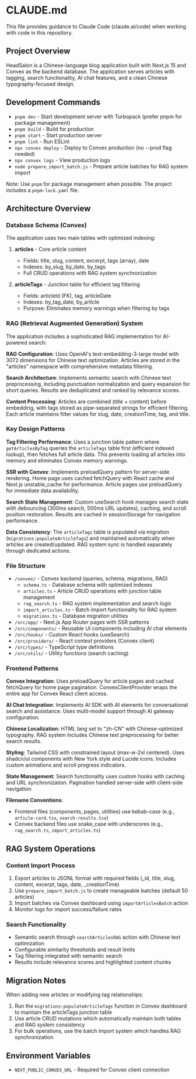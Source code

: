 # CLAUDE.md

This file provides guidance to Claude Code (claude.ai/code) when working with code in this repository.

## Project Overview

HeadSalon is a Chinese-language blog application built with Next.js 15 and Convex as the backend database. The application serves articles with tagging, search functionality, AI chat features, and a clean Chinese typography-focused design.

## Development Commands

- `pnpm dev` - Start development server with Turbopack (prefer pnpm for package management)
- `pnpm build` - Build for production
- `pnpm start` - Start production server
- `pnpm lint` - Run ESLint
- `npx convex deploy` - Deploy to Convex production (no --prod flag needed)
- `npx convex logs` - View production logs
- `node prepare_import_batch.js` - Prepare article batches for RAG system import

Note: Use `pnpm` for package management when possible. The project includes a `pnpm-lock.yaml` file.

## Architecture Overview

### Database Schema (Convex)
The application uses two main tables with optimized indexing:

1. **articles** - Core article content
   - Fields: title, slug, content, excerpt, tags (array), date
   - Indexes: by_slug, by_date, by_tags
   - Full CRUD operations with RAG system synchronization

2. **articleTags** - Junction table for efficient tag filtering
   - Fields: articleId (FK), tag, articleDate
   - Indexes: by_tag_date, by_article
   - Purpose: Eliminates memory warnings when filtering by tags

### RAG (Retrieval Augmented Generation) System
The application includes a sophisticated RAG implementation for AI-powered search:

**RAG Configuration**: Uses OpenAI's text-embedding-3-large model with 3072 dimensions for Chinese text optimization. Articles are stored in the "articles" namespace with comprehensive metadata filtering.

**Search Architecture**: Implements semantic search with Chinese text preprocessing, including punctuation normalization and query expansion for short queries. Results are deduplicated and ranked by relevance scores.

**Content Processing**: Articles are combined (title + content) before embedding, with tags stored as pipe-separated strings for efficient filtering. Each article maintains filter values for slug, date, creationTime, tag, and title.

### Key Design Patterns

**Tag Filtering Performance**: Uses a junction table pattern where `getArticlesByTag` queries the `articleTags` table first (efficient indexed lookup), then fetches full article data. This prevents loading all articles into memory and eliminates Convex memory warnings.

**SSR with Convex**: Implements preloadQuery pattern for server-side rendering. Home page uses cached fetchQuery with React cache and Next.js unstable_cache for performance. Article pages use preloadQuery for immediate data availability.

**Search State Management**: Custom useSearch hook manages search state with debouncing (300ms search, 500ms URL updates), caching, and scroll position restoration. Results are cached in sessionStorage for navigation performance.

**Data Consistency**: The `articleTags` table is populated via migration (`migrations:populateArticleTags`) and maintained automatically when articles are created/updated. RAG system sync is handled separately through dedicated actions.

### File Structure

- `/convex/` - Convex backend (queries, schema, migrations, RAG)
  - `schema.ts` - Database schema with optimized indexes
  - `articles.ts` - Article CRUD operations with junction table management
  - `rag_search.ts` - RAG system implementation and search logic
  - `import_articles.ts` - Batch import functionality for RAG system
  - `migrations.ts` - Database migration utilities
- `/src/app/` - Next.js App Router pages with SSR patterns
- `/src/components/` - Reusable UI components including AI chat elements
- `/src/hooks/` - Custom React hooks (useSearch)
- `/src/providers/` - React context providers (Convex client)
- `/src/types/` - TypeScript type definitions
- `/src/utils/` - Utility functions (search caching)

### Frontend Patterns

**Convex Integration**: Uses preloadQuery for article pages and cached fetchQuery for home page pagination. ConvexClientProvider wraps the entire app for Convex React client access.

**AI Chat Integration**: Implements AI SDK with AI elements for conversational search and assistance. Uses multi-model support through AI gateway configuration.

**Chinese Localization**: HTML lang set to "zh-CN" with Chinese-optimized typography. RAG system includes Chinese text preprocessing for better search results.

**Styling**: Tailwind CSS with constrained layout (max-w-2xl centered). Uses shadcn/ui components with New York style and Lucide icons. Includes custom animations and scroll progress indicators.

**State Management**: Search functionality uses custom hooks with caching and URL synchronization. Pagination handled server-side with client-side navigation.

**Filename Conventions**: 
- Frontend files (components, pages, utilities) use kebab-case (e.g., `article-card.tsx`, `search-results.tsx`)
- Convex backend files use snake_case with underscores (e.g., `rag_search.ts`, `import_articles.ts`)

## RAG System Operations

### Content Import Process
1. Export articles to JSONL format with required fields (_id, title, slug, content, excerpt, tags, date, _creationTime)
2. Use `prepare_import_batch.js` to create manageable batches (default 50 articles)
3. Import batches via Convex dashboard using `importArticlesBatch` action
4. Monitor logs for import success/failure rates

### Search Functionality
- Semantic search through `searchArticlesRAG` action with Chinese text optimization
- Configurable similarity thresholds and result limits
- Tag filtering integrated with semantic search
- Results include relevance scores and highlighted content chunks

## Migration Notes

When adding new articles or modifying tag relationships:
1. Run the `migrations:populateArticleTags` function in Convex dashboard to maintain the articleTags junction table
2. Use article CRUD mutations which automatically maintain both tables and RAG system consistency
3. For bulk operations, use the batch import system which handles RAG synchronization

## Environment Variables

- `NEXT_PUBLIC_CONVEX_URL` - Required for Convex client connection